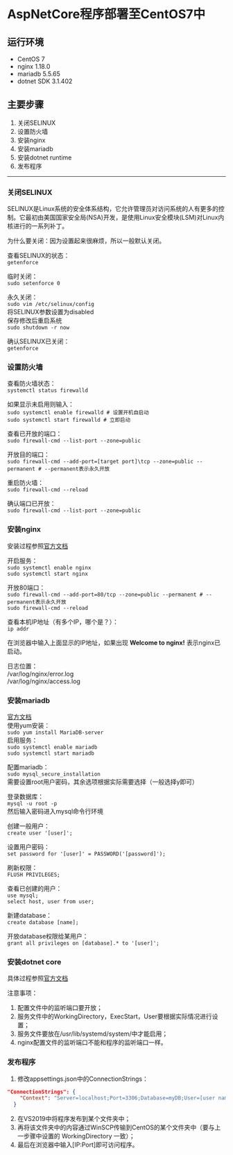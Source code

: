 # AspNetCore程序部署至CentOS7中

## 运行环境
* CentOS 7
* nginx 1.18.0
* mariadb 5.5.65
* dotnet SDK 3.1.402

## 主要步骤
1. 关闭SELINUX
2. 设置防火墙
3. 安装nginx
4. 安装mariadb
5. 安装dotnet runtime
6. 发布程序

---
### **关闭SELINUX**
SELINUX是Linux系统的安全体系结构，它允许管理员对访问系统的人有更多的控制。它最初由美国国家安全局(NSA)开发，是使用Linux安全模块(LSM)对Linux内核进行的一系列补丁。

为什么要关闭：因为设置起来很麻烦，所以一般默认关闭。

查看SELINUX的状态：  
` getenforce `

临时关闭：  
` sudo setenforce 0 `

永久关闭：  
` sudo vim /etc/selinux/config `        
将SELINUX参数设置为disabled  
保存修改后重启系统  
` sudo shutdown -r now `

确认SELINUX已关闭：  
` getenforce `


### **设置防火墙**
查看防火墙状态：  
`systemctl status firewalld`

如果显示未启用则输入：  
`sudo systemctl enable firewalld # 设置开机自启动  `  
`sudo systemctl start firewalld # 立即启动`

查看已开放的端口：  
`sudo firewall-cmd --list-port --zone=public`

开放目的端口：  
`sudo firewall-cmd --add-port=[target port]\tcp --zone=public --permanent # --permanent表示永久开放`

重启防火墙：  
`sudo firewall-cmd --reload`

确认端口已开放：  
` sudo firewall-cmd --list-port --zone=public `

### **安装nginx**
安装过程参照[官方文档](https://nginx.org/en/linux_packages.html#RHEL-CentOS)

开启服务：  
` sudo systemctl enable nginx `  
` sudo systemctl start nginx `

开放80端口：  
`sudo firewall-cmd --add-port=80/tcp --zone=public --permanent # --permanent表示永久开放`  
`sudo firewall-cmd --reload`

查看本机IP地址（有多个IP，哪个是？）：  
` ip addr `

在浏览器中输入上面显示的IP地址，如果出现 **Welcome to nginx!** 表示nginx已启动。

日志位置：  
/var/log/nginx/error.log  
/var/log/nginx/access.log


### **安装mariadb**
[官方文档](https://mariadb.com/resources/blog/installing-mariadb-10-on-centos-7-rhel-7/)  
使用yum安装：  
` sudo yum install MariaDB-server `  
启用服务：  
` sudo systemctl enable mariadb `  
` sudo systemctl start mariadb `

配置mariadb：  
` sudo mysql_secure_installation `  
需要设置root用户密码，其余选项根据实际需要选择（一般选择y即可）

登录数据库：  
` mysql -u root -p `  
然后输入密码进入mysql命令行环境

创建一般用户：  
` create user '[user]'; ` 

设置用户密码：  
` set password for '[user]' = PASSWORD('[password]'); ` 

刷新权限：  
` FLUSH PRIVILEGES; `

查看已创建的用户：  
` use mysql; `  
` select host, user from user; `  

新建database：  
` create database [name]; `

开放database权限给某用户：  
` grant all privileges on [database].* to '[user]'; `

### **安装dotnet core**
具体过程参照[官方文档](https://docs.microsoft.com/en-us/dotnet/core/install/linux-centos#centos-7-)

注意事项：  
1. 配置文件中的监听端口要开放；
2. 服务文件中的WorkingDirectory，ExecStart，User要根据实际情况进行设置；
3. 服务文件要放在/usr/lib/systemd/system/中才能启用；
4. nginx配置文件的监听端口不能和程序的监听端口一样。

### **发布程序**
1. 修改appsettings.json中的ConnectionStrings：
```json
"ConnectionStrings": {
    "Context": "Server=localhost;Port=3306;Database=myDB;User=[user name];Password=[password];"
  }
```  
2. 在VS2019中将程序发布到某个文件夹中；
3. 再将该文件夹中的内容通过WinSCP传输到CentOS的某个文件夹中（要与上一步骤中设置的 WorkingDirectory 一致）；
4. 最后在浏览器中输入[IP:Port]即可访问程序。